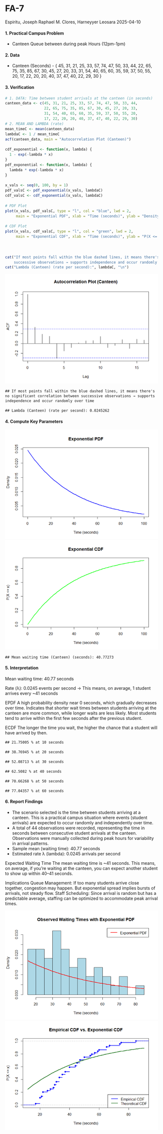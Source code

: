 FA-7
================
Espiritu, Joseph Raphael M. Clores, Harneyyer Leosara
2025-04-10

#### 1. Practical Campus Problem

- Canteen Queue between during peak Hours (12pm-1pm)

#### 2. Data

- Canteen (Seconds) - { 45, 31, 21, 25, 33, 57, 74, 47, 50, 33, 44, 22,
  65, 75, 35, 85, 67, 30, 45, 27, 20, 33, 31, 54, 40, 65, 60, 35, 59,
  37, 50, 55, 20, 17, 22, 20, 20, 40, 37, 47, 40, 22, 29, 30 }

#### 3. Verification

``` r
# 1. DATA: Time between student arrivals at the canteen (in seconds)
canteen_data <- c(45, 31, 21, 25, 33, 57, 74, 47, 50, 33, 44,
                  22, 65, 75, 35, 85, 67, 30, 45, 27, 20, 33,
                  31, 54, 40, 65, 60, 35, 59, 37, 50, 55, 20,
                  17, 22, 20, 20, 40, 37, 47, 40, 22, 29, 30)
# 2. MEAN AND LAMBDA (rate)
mean_timeC <- mean(canteen_data)
lambdaC <- 1 / mean_timeC
acf(canteen_data, main = "Autocorrelation Plot (Canteen)")

cdf_exponential <- function(x, lambda) {
  1 - exp(-lambda * x)
}
pdf_exponential <- function(x, lambda) {
  lambda * exp(-lambda * x)
}

x_vals <- seq(0, 100, by = 1)
pdf_valsC <- pdf_exponential(x_vals, lambdaC)
cdf_valsC <- cdf_exponential(x_vals, lambdaC)

# PDF Plot
plot(x_vals, pdf_valsC, type = "l", col = "blue", lwd = 2,
     main = "Exponential PDF", xlab = "Time (seconds)", ylab = "Density")

# CDF Plot
plot(x_vals, cdf_valsC, type = "l", col = "green", lwd = 2,
     main = "Exponential CDF", xlab = "Time (seconds)", ylab = "P(X <= x)")



cat("If most points fall within the blue dashed lines, it means there's no significant correlation between 
    successive observations → supports independence and occur randomly over time \n")
cat("Lambda (Canteen) (rate per second):", lambdaC, "\n")
```

![](1_APM1110-FA7-Group4-Espiritu,-Joseph-Raphael,-Clores,-Harneyyer-FA7_files/figure-gfm/unnamed-chunk-2-1.png)<!-- -->

    ## If most points fall within the blue dashed lines, it means there's no significant correlation between successive observations → supports independence and occur randomly over time

    ## Lambda (Canteen) (rate per second): 0.0245262

#### 4. Compute Key Parameters

![](1_APM1110-FA7-Group4-Espiritu,-Joseph-Raphael,-Clores,-Harneyyer-FA7_files/figure-gfm/unnamed-chunk-3-1.png)<!-- -->![](1_APM1110-FA7-Group4-Espiritu,-Joseph-Raphael,-Clores,-Harneyyer-FA7_files/figure-gfm/unnamed-chunk-3-2.png)<!-- -->

    ## Mean waiting time (Canteen) (seconds): 40.77273

#### 5. Interpretation

Mean waiting time: 40.77 seconds

Rate (λ): 0.0245 events per second → This means, on average, 1 student
arrives every ~41 seconds

EPDF A high probability density near 0 seconds, which gradually
decreases over time. Indicates that shorter wait times between students
arriving at the canteen are more common, while longer waits are less
likely. Most students tend to arrive within the first few seconds after
the previous student.

ECDF The longer the time you wait, the higher the chance that a student
will have arrived by then.

    ## 21.75005 % at 10 seconds

    ## 38.76945 % at 20 seconds

    ## 52.08713 % at 30 seconds

    ## 62.5082 % at 40 seconds

    ## 70.66268 % at 50 seconds

    ## 77.04357 % at 60 seconds

#### 6. Report Findings

- The scenario selected is the time between students arriving at a
  canteen. This is a practical campus situation where events (student
  arrivals) are expected to occur randomly and independently over time.
- A total of 44 observations were recorded, representing the time in
  seconds between consecutive student arrivals at the canteen.
  Observations were manually collected during peak hours for variability
  in arrival patterns.
- Sample mean (waiting time): 40.77 seconds
- Estimated rate λ (lambda): 0.0245 arrivals per second

Expected Waiting Time The mean waiting time is ~41 seconds. This means,
on average, if you’re waiting at the canteen, you can expect another
student to show up within 40–41 seconds.

Implications Queue Management: If too many students arrive close
together, congestion may happen. But exponential spread implies bursts
of arrivals, not steady flow. Staff Scheduling: Since arrival is random
but has a predictable average, staffing can be optimized to accommodate
peak arrival times.

![](1_APM1110-FA7-Group4-Espiritu,-Joseph-Raphael,-Clores,-Harneyyer-FA7_files/figure-gfm/unnamed-chunk-5-1.png)<!-- -->![](1_APM1110-FA7-Group4-Espiritu,-Joseph-Raphael,-Clores,-Harneyyer-FA7_files/figure-gfm/unnamed-chunk-5-2.png)<!-- -->
